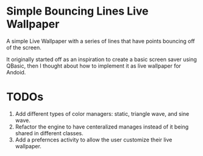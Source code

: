 Simple Bouncing Lines Live Wallpaper
====================================

A simple Live Wallpaper with a series of lines that have points bouncing off of the screen.

It originally started off as an inspiration to create a basic screen saver using QBasic, then I thought about how to implement it as live wallpaper for Andoid.

TODOs
=====
1. Add different types of color managers: static, triangle wave, and sine wave.
2. Refactor the engine to have centeralized manages instead of it being shared in different classes.
3. Add a prefernces activity to allow the user customize their live wallpaper.
